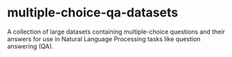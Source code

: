 # multiple-choice-qa-datasets
A collection of large datasets containing multiple-choice questions and their answers for use in Natural Language Processing tasks like question answering (QA).
